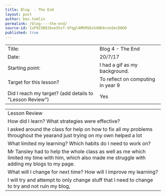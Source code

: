 ```yaml
---
title: Blog  - The End
layout: post
author: ben.tomlin
permalink: /blog----the-end/
source-id: 1sP923B9JbxeShxT-VFqglAMhM5DxSdHD4cneSmcD0O0
published: true
---
```

<table>
  <tr>
    <td>Title:</td>
    <td>Blog 4 - The End</td>
  </tr>
  <tr>
    <td>Date:</td>
    <td>20/7/17</td>
  </tr>
  <tr>
    <td>Starting point:</td>
    <td>I had a gif as my background.</td>
  </tr>
  <tr>
    <td>Target for this lesson?</td>
    <td>To reflect on computing in year 9</td>
  </tr>
  <tr>
    <td>Did I reach my target? 
(add details to "Lesson Review")</td>
    <td>Yes </td>
  </tr>
</table>


<table>
  <tr>
    <td>Lesson Review</td>
  </tr>
  <tr>
    <td>How did I learn? What strategies were effective? </td>
  </tr>
  <tr>
    <td>I asked around the class for help on how to fix all my problems throughout the yearand just trying on my own helped a  lot</td>
  </tr>
  <tr>
    <td>What limited my learning? Which habits do I need to work on? </td>
  </tr>
  <tr>
    <td>Mr Tansley had to help the whole class as well as me which limited my time with him, which also made me struggle with adding my blogs to my page. </td>
  </tr>
  <tr>
    <td>What will I change for next time? How will I improve my learning?</td>
  </tr>
  <tr>
    <td>I will try and attempt to only change stuff that I need to change to try and not ruin my blog, </td>
  </tr>
</table>


